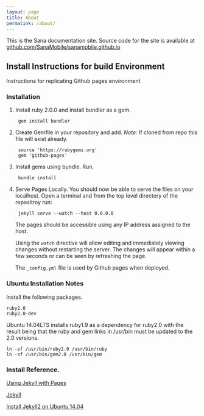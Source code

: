 ```yaml
---
layout: page
title: About
permalink: /about/
---
```


This is the Sana documentation site. Source code for the site is available at
[github.com/SanaMobile/sanamobile.github.io](https://github.com/SanaMobile/sanamobile.github.io)

## Install Instructions for build Environment

Instructions for replicating Github pages environment

### Installation

1. Install ruby 2.0.0 and install bundler as a gem.

        gem install bundler

2. Create Gemfile in your repository and add. *Note:* If cloned from 
repo this file will exist already.
        
        source 'https://rubygems.org'
        gem 'github-pages'

3. Install gems using bundle. Run. 

        bundle install

4. Serve Pages Locally. You should now be able to serve the files on 
your localhost. Open a terminal and from the top level directory of the 
repositroy run:

        jekyll serve --watch --host 0.0.0.0

    The pages should be accessible using any IP address assigned to the
    host.
    
    Using the ```watch``` directive will allow editing and immediately 
    viewing changes without restarting the server. The changes will 
    appear within a few seconds or can be seen by refreshing the page.

    The ```_config.yml``` file is used by Github pages when deployed.

### Ubuntu Installation Notes
Install the following packages.
    
    ruby2.0
    ruby2.0-dev
    
Ubuntu 14.04LTS installs ruby1.9 as a dependency for ruby2.0 with the 
result being that the ruby and gem links in /usr/bin must be updated to
the 2.0 versions.

    ln -sf /usr/bin/ruby2.0 /usr/bin/ruby
    ln -sf /usr/bin/gem2.0 /usr/bin/gem

### Install Reference.
[Using Jekyll with Pages](https://help.github.com/articles/using-jekyll-with-pages/)

[Jekyll](http://jekyllrb.com/)

[Install Jekyll2 on Ubuntu 14.04](http://michaelchelen.net/81fa/install-jekyll-2-ubuntu-14-04/)
